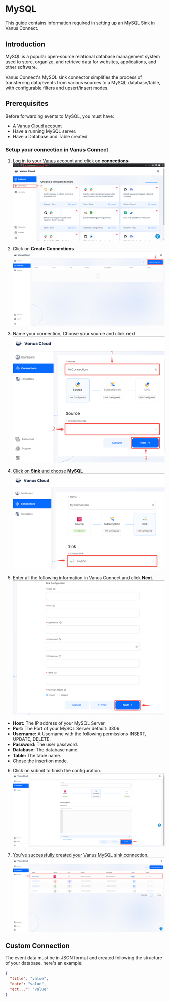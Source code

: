 # MySQL

This guide contains information required in setting up an MySQL Sink in Vanus Connect.  

## Introduction  

MySQL is a popular open-source relational database management system used to store, organize, and retrieve data for websites, applications, and other software.

Vanus Connect's MySQL sink connector simplifies the process of transferring data/events from various sources to a MySQL database/table, with configurable filters and upsert/insert modes.
## Prerequisites
Before forwarding events to MySQL, you must have:

- A [Vanus Cloud account](https://cloud.vanus.ai)
- Have a running MySQL server.
- Have a Database and Table created.


### Setup your connection in Vanus Connect 

1. Log in to your [Vanus](https://cloud.vanus.ai) account and click on **connections**  
![3](images/go%20to%20vanuscloud.png)  

2. Click on **Create Connections**  
![3](images/click%20create%20connection.png)  

3. Name your connection, Choose your source and click next 
![3](images/choose%20source.png) 

4. Click on **Sink** and choose **MySQL** 
![3](images/choose%20sink.png) 

5. Enter all the following information in Vanus Connect and click **Next**. 
![3](images/sink%20config.png)

- **Host:**  The IP address of your MySQL Server.
- **Port:** The Port of your MySQL Server default: 3306.
- **Username:** A Username with the following permissions INSERT, UPDATE, DELETE.
- **Password:** The user password.
- **Database:** The database name.
- **Table:** The table name.
- Chose the insertion mode.

6. Click on submit to finish the configuration. 
![](images/submit.png)  

7. You've successfully created your Vanus MySQL sink connection.  
![](images/created.png)  

## Custom Connection

The event data must be in JSON format and created following the structure of your database, here's an example:

```json
{
  "title": "value",
  "date": "value",
  "ect...": "value"
}
```
